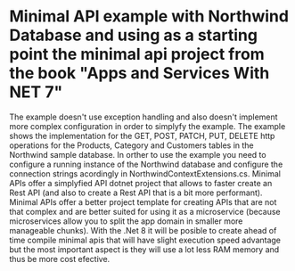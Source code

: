 # Minimal API example with Northwind Database and using as a starting point the minimal api project from the book "Apps and Services With NET 7"
The example doesn't use exception handling and also doesn't implement more complex configuration in order to simplyfy the example.
The example shows the implementation for the GET, POST, PATCH, PUT, DELETE http operations for the Products, Category and Customers tables in the Northwind sample database.
In orther to use the example you need to configure a running instance of the Northwind database and configure the connection strings acordingly in NorthwindContextExtensions.cs.
Minimal APIs offer a simplyfied API dotnet project that allows to faster create an Rest API (and also to create a Rest API that is a bit more performant).
Minimal APIs offer a better project template for creating APIs that are not that complex and are better suited for using it as a microservice (because microservices allow you to split the app domain in smaller more manageable chunks).
With the .Net 8 it will be posible to create ahead of time compile minimal apis that will have slight execution speed advantage but the most important aspect is they will use a lot less RAM memory and thus be more cost efective.

